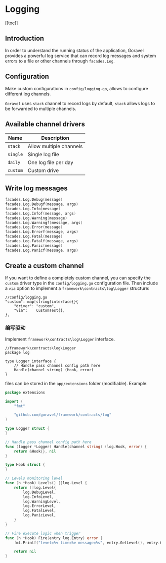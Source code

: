# Logging

[[toc]]

## Introduction

In order to understand the running status of the application, Goravel provides a powerful log service that can record log messages and system errors to a file or other channels through `facades.Log`.

## Configuration

Make custom configurations in `config/logging.go`, allows to configure different log channels.

`Goravel` uses `stack` channel to record logs by default, `stack` allows logs to be forwarded to multiple channels.

## Available channel drivers

| Name     | Description             |
| -------- | ----------------------- |
| `stack`  | Allow multiple channels |
| `single` | Single log file         |
| `daily`  | One log file per day    |
| `custom` | Custom drive            |

## Write log messages

```go
facades.Log.Debug(message)
facades.Log.Debugf(message, args)
facades.Log.Info(message)
facades.Log.Infof(message, args)
facades.Log.Warning(message)
facades.Log.Warningf(message, args)
facades.Log.Error(message)
facades.Log.Errorf(message, args)
facades.Log.Fatal(message)
facades.Log.Fatalf(message, args)
facades.Log.Panic(message)
facades.Log.Panicf(message, args)
```

## Create a custom channel

If you want to define a completely custom channel, you can specify the `custom` driver type in the `config/logging.go` configuration file.
Then include a `via` option to implement a `framework\contracts\log\Logger` structure:

```
//config/logging.go
"custom": map[string]interface{}{
    "driver": "custom",
    "via":    CustomTest{},
},
```

### 编写驱动

Implement `framework\contracts\log\Logger` interface.

```
//framework\contracts\log\Logger
package log

type Logger interface {
	// Handle pass channel config path here
	Handle(channel string) (Hook, error)
}
```

files can be stored in the `app/extensions` folder (modifiable). Example:

```go
package extensions

import (
	"fmt"

	"github.com/goravel/framework/contracts/log"
)

type Logger struct {
}

// Handle pass channel config path here
func (logger *Logger) Handle(channel string) (log.Hook, error) {
	return &Hook{}, nil
}

type Hook struct {
}

// Levels monitoring level
func (h *Hook) Levels() []log.Level {
	return []log.Level{
		log.DebugLevel,
		log.InfoLevel,
		log.WarningLevel,
		log.ErrorLevel,
		log.FatalLevel,
		log.PanicLevel,
	}
}

// Fire execute logic when trigger
func (h *Hook) Fire(entry log.Entry) error {
	fmt.Printf("level=%v time=%v message=%s", entry.GetLevel(), entry.GetTime(), entry.GetMessage())

	return nil
}
```

